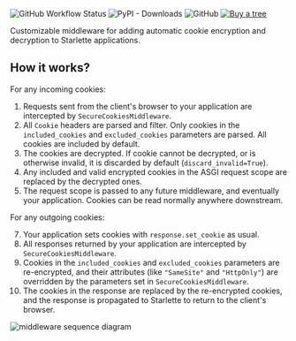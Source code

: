 ![GitHub Workflow Status](https://img.shields.io/github/workflow/status/thearchitector/starlette-securecookies/CI?label=tests&style=flat-square)
![PyPI - Downloads](https://img.shields.io/pypi/dw/starlette-securecookies?style=flat-square)
![GitHub](https://img.shields.io/github/license/thearchitector/starlette-securecookies?style=flat-square)
[![Buy a tree](https://img.shields.io/badge/Treeware-%F0%9F%8C%B3-lightgreen?style=flat-square)](https://ecologi.com/eliasgabriel?r=6128126916bfab8bd051026c)

Customizable middleware for adding automatic cookie encryption and decryption to Starlette applications.

## How it works?

For any incoming cookies:

1. Requests sent from the client's browser to your application are intercepted by `SecureCookiesMiddleware`.
2. All `Cookie` headers are parsed and filter. Only cookies in the `included_cookies` and `excluded_cookies` parameters are parsed. All cookies are included by default.
3. The cookies are decrypted. If cookie cannot be decrypted, or is otherwise invalid, it is discarded by default (`discard_invalid=True`).
4. Any included and valid encrypted cookies in the ASGI request scope are replaced by the decrypted ones.
5. The request scope is passed to any future middleware, and eventually your application. Cookies can be read normally anywhere downstream.

For any outgoing cookies:

7. Your application sets cookies with `response.set_cookie` as usual.
8. All responses returned by your application are intercepted by `SecureCookiesMiddleware`.
9. Cookies in the `included_cookies` and `excluded_cookies` parameters are re-encrypted, and their attributes (like `"SameSite"` and `"HttpOnly"`) are overridden by the parameters set in `SecureCookiesMiddleware`.
10. The cookies in the response are replaced by the re-encrypted cookies, and the response is propagated to Starlette to return to the client's browser.

![middleware sequence diagram](https://mermaid.ink/svg/pako:eNp9kMFqwzAQRH9FCIwOjeldh0DbpLdCIFdfhDRplsqSu1qTBON_r9q61IfSPS7vMcNM2ucAbXXTTJRIrJqMnNHDWGVOmVHEzHPTdKngfUTy2JF7Zdd3SdV75Hwp4Ha7vXuhECIujmHVPnm-DYKgfM5vhPJN_yKfwsMwRPJOKCernikKuAr3aoc_5RVe7XYdd4iOkuAq_8S1S9V1OXOEtE9filFnuAAueqN7cO8o1FGmLs31MQ7BCfaBJLO2JxcLNtqNko-35LUVHvEDLess1PwBXd56Xg)

